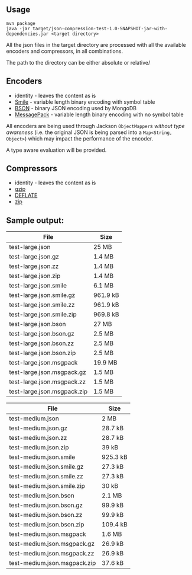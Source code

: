 
## Usage

```
mvn package
java -jar target/json-compression-test-1.0-SNAPSHOT-jar-with-dependencies.jar <target directory>
```

All the json files in the target directory are processed with all the available encoders and compressors, in all combinations.

The path to the directory can be either absolute or relative/

## Encoders

* identity - leaves the content as is
* [Smile](http://wiki.fasterxml.com/SmileFormat) - variable length binary encoding with symbol table
* [BSON](http://bsonspec.org/) - binary JSON encoding used by MongoDB
* [MessagePack](http://msgpack.org/index.html) - variable length binary encoding with no symbol table


All encoders are being used through Jackson `ObjectMapper`s _without type awareness_ (i.e. the original JSON is being parsed 
into a `Map<String, Object>`) which may impact the performance of the encoder.

A type aware evaluation will be provided.

## Compressors

* identity - leaves the content as is
* [gzip](https://en.wikipedia.org/wiki/Gzip)
* [DEFLATE](https://en.wikipedia.org/wiki/DEFLATE)
* [zip](https://en.wikipedia.org/wiki/Zip)

## Sample output:

| File                                               | Size       |
| -------------------------------------------------- | ---------- |
| test-large.json                                    | 25 MB      |
| test-large.json.gz                                 | 1.4 MB     |
| test-large.json.zz                                 | 1.4 MB     |
| test-large.json.zip                                | 1.4 MB     |
| test-large.json.smile                              | 6.1 MB     |
| test-large.json.smile.gz                           | 961.9 kB   |
| test-large.json.smile.zz                           | 961.9 kB   |
| test-large.json.smile.zip                          | 969.8 kB   |
| test-large.json.bson                               | 27 MB      |
| test-large.json.bson.gz                            | 2.5 MB     |
| test-large.json.bson.zz                            | 2.5 MB     |
| test-large.json.bson.zip                           | 2.5 MB     |
| test-large.json.msgpack                            | 19.9 MB    |
| test-large.json.msgpack.gz                         | 1.5 MB     |
| test-large.json.msgpack.zz                         | 1.5 MB     |
| test-large.json.msgpack.zip                        | 1.5 MB     |

| File                                               | Size       |
| -------------------------------------------------- | ---------- |
| test-medium.json                                   | 2 MB       |
| test-medium.json.gz                                | 28.7 kB    |
| test-medium.json.zz                                | 28.7 kB    |
| test-medium.json.zip                               | 39 kB      |
| test-medium.json.smile                             | 925.3 kB   |
| test-medium.json.smile.gz                          | 27.3 kB    |
| test-medium.json.smile.zz                          | 27.3 kB    |
| test-medium.json.smile.zip                         | 30 kB      |
| test-medium.json.bson                              | 2.1 MB     |
| test-medium.json.bson.gz                           | 99.9 kB    |
| test-medium.json.bson.zz                           | 99.9 kB    |
| test-medium.json.bson.zip                          | 109.4 kB   |
| test-medium.json.msgpack                           | 1.6 MB     |
| test-medium.json.msgpack.gz                        | 26.9 kB    |
| test-medium.json.msgpack.zz                        | 26.9 kB    |
| test-medium.json.msgpack.zip                       | 37.6 kB    |
